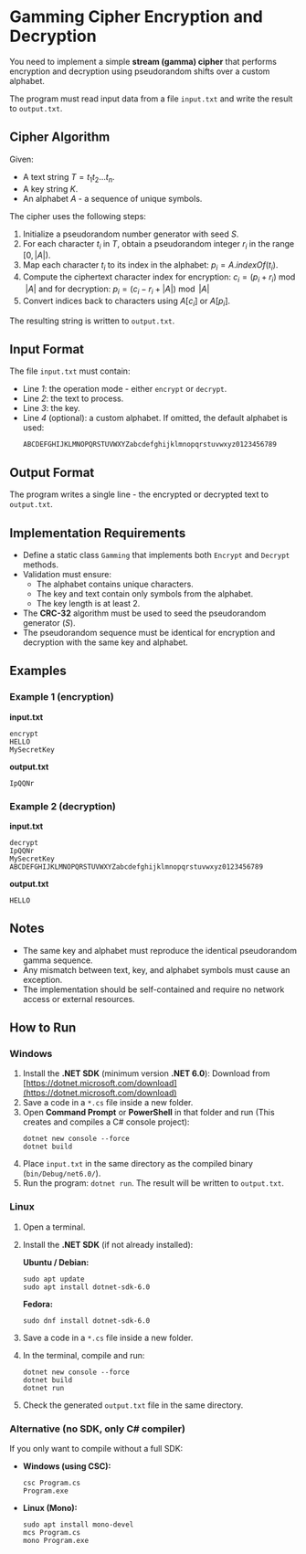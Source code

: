 # Gamming Cipher Encryption and Decryption

You need to implement a simple **stream (gamma) cipher** that performs encryption and decryption using pseudorandom shifts over a custom alphabet.

The program must read input data from a file `input.txt` and write the result to `output.txt`.

## Cipher Algorithm

Given:
- A text string $T = t_1 t_2 \ldots t_n$.
- A key string $K$.
- An alphabet $A$ - a sequence of unique symbols.

The cipher uses the following steps:
1. Initialize a pseudorandom number generator with seed $S$.
2. For each character $t_i$ in $T$, obtain a pseudorandom integer $r_i$ in the range $[0, |A|)$.
3. Map each character $t_i$ to its index in the alphabet:
   $p_i = A.indexOf(t_i)$.
4. Compute the ciphertext character index for encryption: $c_i = (p_i + r_i) \bmod |A|$ and for decryption: $p_i = (c_i - r_i + |A|) \bmod |A|$
5. Convert indices back to characters using $A[c_i]$ or $A[p_i]$.

The resulting string is written to `output.txt`.

## Input Format

The file `input.txt` must contain:
- Line *1*: the operation mode - either `encrypt` or `decrypt`.
- Line *2*: the text to process.
- Line *3*: the key.
- Line *4* (optional): a custom alphabet. If omitted, the default alphabet is used:
  ```
  ABCDEFGHIJKLMNOPQRSTUVWXYZabcdefghijklmnopqrstuvwxyz0123456789
  ```

## Output Format

The program writes a single line - the encrypted or decrypted text to `output.txt`.

## Implementation Requirements

- Define a static class `Gamming` that implements both `Encrypt` and `Decrypt` methods.
- Validation must ensure:
  - The alphabet contains unique characters.
  - The key and text contain only symbols from the alphabet.
  - The key length is at least 2.
- The **CRC-32** algorithm must be used to seed the pseudorandom generator ($S$).
- The pseudorandom sequence must be identical for encryption and decryption with the same key and alphabet.

## Examples

### Example 1 (encryption)

**input.txt**
```
encrypt
HELLO
MySecretKey
```
**output.txt**
```
IpQQNr
```

### Example 2 (decryption)

**input.txt**
```
decrypt
IpQQNr
MySecretKey
ABCDEFGHIJKLMNOPQRSTUVWXYZabcdefghijklmnopqrstuvwxyz0123456789
```

**output.txt**
```
HELLO
```

## Notes

- The same key and alphabet must reproduce the identical pseudorandom gamma sequence.
- Any mismatch between text, key, and alphabet symbols must cause an exception.
- The implementation should be self-contained and require no network access or external resources.

## How to Run

### Windows

1. Install the **.NET SDK** (minimum version **.NET 6.0**):
   Download from [https://dotnet.microsoft.com/download](https://dotnet.microsoft.com/download)
2. Save a code in a `*.cs` file inside a new folder.
3. Open **Command Prompt** or **PowerShell** in that folder and run (This creates and compiles a C# console project):
   ```
   dotnet new console --force
   dotnet build
   ```
4. Place `input.txt` in the same directory as the compiled binary (`bin/Debug/net6.0/`).
5. Run the program: `dotnet run`. The result will be written to `output.txt`.

### Linux

1. Open a terminal.
2. Install the **.NET SDK** (if not already installed):
   
   **Ubuntu / Debian:**
   ```
   sudo apt update
   sudo apt install dotnet-sdk-6.0
   ```
   **Fedora:**
   ```
   sudo dnf install dotnet-sdk-6.0
   ```
3. Save a code in a `*.cs` file inside a new folder.
4. In the terminal, compile and run:
   ```
   dotnet new console --force
   dotnet build
   dotnet run
   ```
5. Check the generated `output.txt` file in the same directory.

### Alternative (no SDK, only C# compiler)

If you only want to compile without a full SDK:

- **Windows (using CSC):**
  ```
  csc Program.cs
  Program.exe
  ```

- **Linux (Mono):**
  ```
  sudo apt install mono-devel
  mcs Program.cs
  mono Program.exe
  ```
